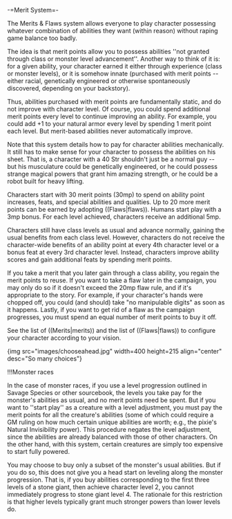 -=Merit System=-

The Merits &amp; Flaws system allows everyone to play character possessing whatever combination of abilities they want (within reason) without raping game balance too badly.

The idea is that merit points allow you to possess abilities ''not granted through class or monster level advancement''. Another way to think of it is: for a given ability, your character earned it either through experience (class or monster levels), or it is somehow innate (purchased with merit points -- either racial, genetically engineered or otherwise spontaneously discovered, depending on your backstory).

Thus, abilities purchased with merit points are fundamentally static, and do not improve with character level. Of course, you could spend additional merit points every level to continue improving an ability. For example, you could add +1 to your natural armor every level by spending 1 merit point each level. But merit-based abilities never automatically improve.

Note that this system details how to pay for character abilities mechanically. It still has to make sense for your character to possess the abilities on his sheet. That is, a character with a 40 Str shouldn't just be a normal guy -- but his musculature could be genetically engineered, or he could possess strange magical powers that grant him amazing strength, or he could be a robot built for heavy lifting.

Characters start with 30 merit points (30mp) to spend on ability point increases, feats, and special abilities and qualities. Up to 20 more merit points can be earned by adopting ((Flaws|flaws)). Humans start play with a 3mp bonus. For each level achieved, characters receive an additional 5mp.

Characters still have class levels as usual and advance normally, gaining the usual benefits from each class level. However, characters do not receive the character-wide benefits of an ability point at every 4th character level or a bonus feat at every 3rd character level. Instead, characters improve ability scores and gain additional feats by spending merit points.

If you take a merit that you later gain through a class ability, you regain  the merit points to reuse. If you want to take a flaw later in the campaign, you may only do so if it doesn't exceed the 20mp flaw rule, and if it's appropriate to the story. For example, if your character's hands were chopped off, you could (and should) take &quot;no manipulable digits&quot; as soon as it happens. Lastly, if you want to get rid of a flaw as the campaign progresses, you must spend an equal number of merit points to buy it off.

See the list of ((Merits|merits)) and the list of ((Flaws|flaws)) to configure your character according to your vision.

{img src=&quot;images/chooseahead.jpg&quot; width=400 height=215 align=&quot;center&quot; desc=&quot;So many choices&quot;}

!!!Monster races

In the case of monster races, if you use a level progression outlined in Savage Species or other sourcebook, the levels you take pay for the monster's abilities as usual, and no merit points need be spent. But if you want to ''start play'' as a creature with a level adjustment, you must pay the merit points for all the creature's abilities (some of which could require a GM ruling on how much certain unique abilities are worth; e.g., the pixie's Natural Invisibility power). This procedure negates the level adjustment, since the abilities are already balanced with those of other characters. On the other hand, with this system, certain creatures are simply too expensive to start fully powered.

You may choose to buy only a subset of the monster's usual abilities. But if you do so, this does not give you a head start on leveling along the monster progression. That is, if you buy abilities corresponding to the first three levels of a stone giant, then achieve character level 2, you cannot immediately progress to stone giant level 4. The rationale for this restriction is that higher levels typically grant much stronger powers than lower levels do.


